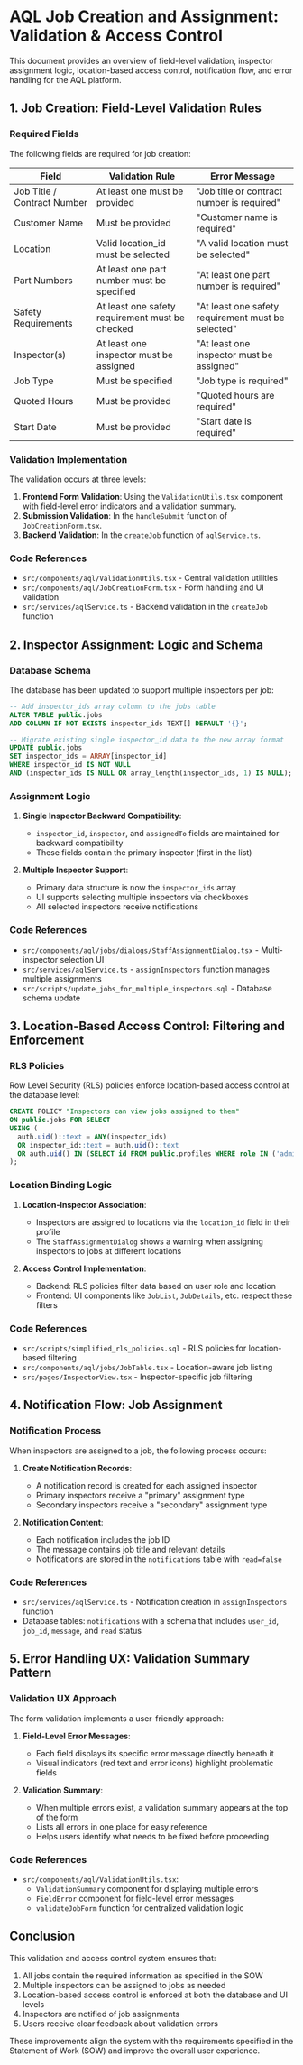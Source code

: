 # AQL Job Creation and Assignment: Validation & Access Control

This document provides an overview of field-level validation, inspector assignment logic, location-based access control, notification flow, and error handling for the AQL platform.

## 1. Job Creation: Field-Level Validation Rules

### Required Fields

The following fields are required for job creation:

| Field | Validation Rule | Error Message |
|-------|----------------|---------------|
| Job Title / Contract Number | At least one must be provided | "Job title or contract number is required" |
| Customer Name | Must be provided | "Customer name is required" |
| Location | Valid location_id must be selected | "A valid location must be selected" |
| Part Numbers | At least one part number must be specified | "At least one part number is required" |
| Safety Requirements | At least one safety requirement must be checked | "At least one safety requirement must be selected" |
| Inspector(s) | At least one inspector must be assigned | "At least one inspector must be assigned" |
| Job Type | Must be specified | "Job type is required" |
| Quoted Hours | Must be provided | "Quoted hours are required" |
| Start Date | Must be provided | "Start date is required" |

### Validation Implementation

The validation occurs at three levels:

1. **Frontend Form Validation**: Using the `ValidationUtils.tsx` component with field-level error indicators and a validation summary.
2. **Submission Validation**: In the `handleSubmit` function of `JobCreationForm.tsx`.
3. **Backend Validation**: In the `createJob` function of `aqlService.ts`.

### Code References

- `src/components/aql/ValidationUtils.tsx` - Central validation utilities
- `src/components/aql/JobCreationForm.tsx` - Form handling and UI validation
- `src/services/aqlService.ts` - Backend validation in the `createJob` function

## 2. Inspector Assignment: Logic and Schema

### Database Schema

The database has been updated to support multiple inspectors per job:

```sql
-- Add inspector_ids array column to the jobs table
ALTER TABLE public.jobs 
ADD COLUMN IF NOT EXISTS inspector_ids TEXT[] DEFAULT '{}';

-- Migrate existing single inspector_id data to the new array format
UPDATE public.jobs
SET inspector_ids = ARRAY[inspector_id]
WHERE inspector_id IS NOT NULL 
AND (inspector_ids IS NULL OR array_length(inspector_ids, 1) IS NULL);
```

### Assignment Logic

1. **Single Inspector Backward Compatibility**: 
   - `inspector_id`, `inspector`, and `assignedTo` fields are maintained for backward compatibility
   - These fields contain the primary inspector (first in the list)

2. **Multiple Inspector Support**:
   - Primary data structure is now the `inspector_ids` array
   - UI supports selecting multiple inspectors via checkboxes
   - All selected inspectors receive notifications

### Code References

- `src/components/aql/jobs/dialogs/StaffAssignmentDialog.tsx` - Multi-inspector selection UI
- `src/services/aqlService.ts` - `assignInspectors` function manages multiple assignments
- `src/scripts/update_jobs_for_multiple_inspectors.sql` - Database schema update

## 3. Location-Based Access Control: Filtering and Enforcement

### RLS Policies

Row Level Security (RLS) policies enforce location-based access control at the database level:

```sql
CREATE POLICY "Inspectors can view jobs assigned to them" 
ON public.jobs FOR SELECT 
USING (
  auth.uid()::text = ANY(inspector_ids)
  OR inspector_id::text = auth.uid()::text
  OR auth.uid() IN (SELECT id FROM public.profiles WHERE role IN ('admin', 'manager'))
);
```

### Location Binding Logic

1. **Location-Inspector Association**:
   - Inspectors are assigned to locations via the `location_id` field in their profile
   - The `StaffAssignmentDialog` shows a warning when assigning inspectors to jobs at different locations

2. **Access Control Implementation**:
   - Backend: RLS policies filter data based on user role and location
   - Frontend: UI components like `JobList`, `JobDetails`, etc. respect these filters

### Code References

- `src/scripts/simplified_rls_policies.sql` - RLS policies for location-based filtering
- `src/components/aql/jobs/JobTable.tsx` - Location-aware job listing
- `src/pages/InspectorView.tsx` - Inspector-specific job filtering

## 4. Notification Flow: Job Assignment

### Notification Process

When inspectors are assigned to a job, the following process occurs:

1. **Create Notification Records**:
   - A notification record is created for each assigned inspector
   - Primary inspectors receive a "primary" assignment type
   - Secondary inspectors receive a "secondary" assignment type

2. **Notification Content**:
   - Each notification includes the job ID
   - The message contains job title and relevant details
   - Notifications are stored in the `notifications` table with `read=false`

### Code References

- `src/services/aqlService.ts` - Notification creation in `assignInspectors` function
- Database tables: `notifications` with a schema that includes `user_id`, `job_id`, `message`, and `read` status

## 5. Error Handling UX: Validation Summary Pattern

### Validation UX Approach

The form validation implements a user-friendly approach:

1. **Field-Level Error Messages**:
   - Each field displays its specific error message directly beneath it
   - Visual indicators (red text and error icons) highlight problematic fields

2. **Validation Summary**:
   - When multiple errors exist, a validation summary appears at the top of the form
   - Lists all errors in one place for easy reference
   - Helps users identify what needs to be fixed before proceeding

### Code References

- `src/components/aql/ValidationUtils.tsx`:
  - `ValidationSummary` component for displaying multiple errors
  - `FieldError` component for field-level error messages
  - `validateJobForm` function for centralized validation logic

## Conclusion

This validation and access control system ensures that:

1. All jobs contain the required information as specified in the SOW
2. Multiple inspectors can be assigned to jobs as needed
3. Location-based access control is enforced at both the database and UI levels
4. Inspectors are notified of job assignments
5. Users receive clear feedback about validation errors

These improvements align the system with the requirements specified in the Statement of Work (SOW) and improve the overall user experience. 